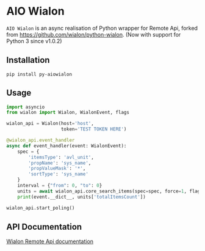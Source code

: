 AIO Wialon
=========

`AIO Wialon` is an async realisation of Python wrapper for Remote Api, 
forked from https://github.com/wialon/python-wialon. (Now with support for Python 3 since v1.0.2)

Installation
------------
    pip install py-aiowialon

Usage
-----

```python
import asyncio
from wialon import Wialon, WialonEvent, flags

wialon_api = Wialon(host='host',
                    token='TEST TOKEN HERE')

@wialon_api.event_handler
async def event_handler(event: WialonEvent):
    spec = {
        'itemsType': 'avl_unit',
        'propName': 'sys_name',
        'propValueMask': '*',
        'sortType': 'sys_name'
    }
    interval = {"from": 0, "to": 0}
    units = await wialon_api.core_search_items(spec=spec, force=1, flags=flags.ITEM_DATAFLAG_BASE, **interval)
    print(event.__dict__, units['totalItemsCount'])

wialon_api.start_poling()
```

API Documentation
-----------------

[Wialon Remote Api documentation](http://sdk.wialon.com/wiki/en/sidebar/remoteapi/apiref/apiref "Remote Api")
